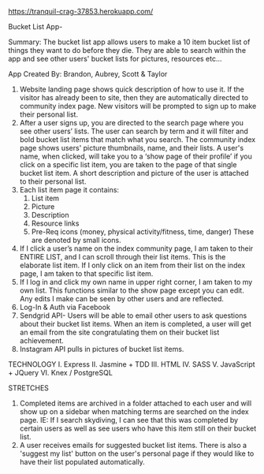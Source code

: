 https://tranquil-crag-37853.herokuapp.com/

Bucket List App-

Summary: The bucket list app allows users to make a 10 item bucket list of things they want to do before they die. They are able to search within the app and see other users' bucket lists for pictures, resources etc...

App Created By: Brandon, Aubrey, Scott & Taylor


1. Website landing page shows quick description of how to use it. If the visitor has already been to site, then they are automatically directed to community index page. New visitors will be prompted to sign up to make their personal list.
2. After a user signs up, you are directed to the search page where you see other users’ lists. The user can search by term and it will filter and bold bucket list items that match what you search. The community index page shows users' picture thumbnails, name, and their lists. A user's name, when clicked, will take you to a ‘show page of their profile’ if you click on a specific list item, you are taken to the page of that single bucket list item. A short description and picture of the user is attached to their personal list.
3. Each list item page it contains:
    1. List item
    2. Picture
    3. Description
    4. Resource links
    5. Pre-Req icons (money, physical activity/fitness, time, danger) These are denoted by small icons.
4. If I click a user’s name on the index community page, I am taken to their ENTIRE LIST, and I can scroll through their list items. This is the elaborate list item. If I only click on an item from their list on the index page, I am taken to that specific list item.
5. If I log in and click my own name in upper right corner, I am taken to my own list. This functions similar to the show page except you can edit. Any edits I make can be seen by other users and are reflected.
6. Log-In & Auth via Facebook
7. Sendgrid API- Users will be able to email other users to ask questions about their bucket list items. When an item is completed, a user will get an email from the site congratulating them on their bucket list achievement.
8. Instagram API pulls in pictures of bucket list items.

TECHNOLOGY
I. Express
II. Jasmine + TDD
III. HTML
IV. SASS
V. JavaScript + JQuery
VI. Knex / PostgreSQL

STRETCHES
1. Completed items are archived in a folder attached to each user and will show up on a sidebar when matching terms are searched on the index page. IE: If I search skydiving, I can see that this was completed by certain users as well as see users who have this item still on their bucket list.
2. A user receives emails for suggested bucket list items. There is also a 'suggest my list' button on the user's personal page if they would like to have their list populated automatically.
